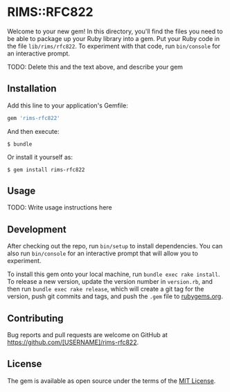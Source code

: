 # RIMS::RFC822

Welcome to your new gem! In this directory, you'll find the files you need to be able to package up your Ruby library into a gem. Put your Ruby code in the file `lib/rims/rfc822`. To experiment with that code, run `bin/console` for an interactive prompt.

TODO: Delete this and the text above, and describe your gem

## Installation

Add this line to your application's Gemfile:

```ruby
gem 'rims-rfc822'
```

And then execute:

    $ bundle

Or install it yourself as:

    $ gem install rims-rfc822

## Usage

TODO: Write usage instructions here

## Development

After checking out the repo, run `bin/setup` to install dependencies. You can also run `bin/console` for an interactive prompt that will allow you to experiment.

To install this gem onto your local machine, run `bundle exec rake install`. To release a new version, update the version number in `version.rb`, and then run `bundle exec rake release`, which will create a git tag for the version, push git commits and tags, and push the `.gem` file to [rubygems.org](https://rubygems.org).

## Contributing

Bug reports and pull requests are welcome on GitHub at https://github.com/[USERNAME]/rims-rfc822.

## License

The gem is available as open source under the terms of the [MIT License](https://opensource.org/licenses/MIT).

